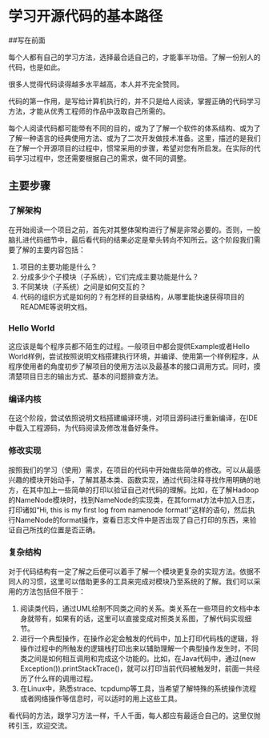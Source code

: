 # 学习开源代码的基本路径

##写在前面

每个人都有自己的学习方法，选择最合适自己的，才能事半功倍。了解一份别人的代码，也是如此。

很多人觉得代码读得越多水平越高，本人并不完全赞同。

代码的第一作用，是写给计算机执行的，并不只是给人阅读，掌握正确的代码学习方法，才能从优秀工程师的作品中汲取自己所需的。

每个人阅读代码都可能带有不同的目的，或为了了解一个软件的体系结构、或为了了解一种语言的经典使用方法、或为了二次开发做技术准备。这里，描述的是我们在了解一个开源项目的过程中，惯常采用的步骤，希望对您有所启发。在实际的代码学习过程中，您还需要根据自己的需求，做不同的调整。

## 主要步骤

### 了解架构

在开始阅读一个项目之前，首先对其整体架构进行了解是非常必要的。否则，一股脑扎进代码细节中，最后看代码的结果必定是晕头转向不知所云。这个阶段我们需要了解的主要内容包括：

1. 项目的主要功能是什么？
2. 分成多少个子模块（子系统），它们完成主要功能是什么？
3. 不同某块（子系统）之间是如何交互的？
4. 代码的组织方式是如何的？有怎样的目录结构，从哪里能快速获得项目的README等说明文档。

### Hello World

这应该是每个程序员都不陌生的过程。一般项目中都会提供Example或者Hello World样例，尝试按照说明文档搭建执行环境，并编译、使用第一个样例程序，从程序使用者的角度初步了解项目的使用方法以及最基本的接口调用方式。同时，摸清楚项目日志的输出方式、基本的问题排查方法。

### 编译内核

在这个阶段，尝试依照说明文档搭建编译环境，对项目源码进行重新编译，在IDE中载入工程源码，为代码阅读及修改准备好条件。

### 修改实现

按照我们的学习（使用）需求，在项目的代码中开始做些简单的修改。可以从最感兴趣的模块开始动手，了解其基本类、函数实现，通过代码注释寻找作用明确的地方，在其中加上一些简单的打印以验证自己对代码的理解。比如，在了解Hadoop的NameNode模块时，找到NameNode的实现类，在其format方法中加入日志，打印诸如“Hi, this is my first log from namenode format!”这样的语句，然后执行NameNode的format操作，查看日志文件中是否出现了自己打印的东西，来验证自己所找的位置是否正确。

### 复杂结构

对于代码结构有一定了解之后便可以着手了解一个模块更复杂的实现方法。依据不同人的习惯，这里可以借助更多的工具来完成对模块乃至系统的了解。我们可以采用的方法包括但不限于：

1. 阅读类代码，通过UML绘制不同类之间的关系。类关系在一些项目的文档中本身就带有，如果有的话，这里可以直接变成对照类关系图，了解代码实现细节。
2. 进行一个典型操作，在操作必定会触发的代码中，加上打印代码栈的逻辑，将操作过程中的所触发的逻辑栈打印出来以辅助理解一个典型操作发生时，不同类之间是如何相互调用和完成这个功能的。比如，在Java代码中，通过(new Exception()).printStackTrace()，就可以打印当前代码被触发时，前面一共经历了什么样的调用过程。
3. 在Linux中，熟悉strace、tcpdump等工具，当希望了解特殊的系统操作流程或者网络操作等信息时，可以适时的用上这些工具。

看代码的方法，跟学习方法一样，千人千面，每人都应有最适合自己的。这里仅抛砖引玉，欢迎交流。